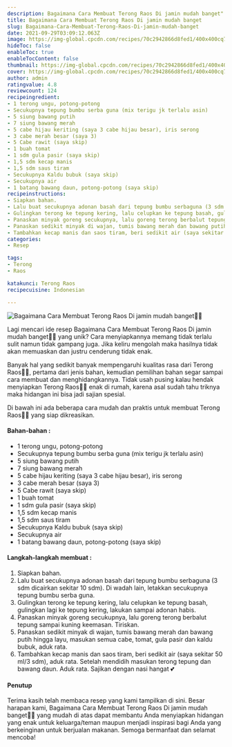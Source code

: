 ```yaml
---
description: Bagaimana Cara Membuat Terong Raos Di jamin mudah banget"
title: Bagaimana Cara Membuat Terong Raos Di jamin mudah banget
slug: Bagaimana-Cara-Membuat-Terong-Raos-Di-jamin-mudah-banget
date: 2021-09-29T03:09:12.063Z
image: https://img-global.cpcdn.com/recipes/70c2942866d8fed1/400x400cq70/photo.jpg
hideToc: false
enableToc: true
enableTocContent: false
thumbnail: https://img-global.cpcdn.com/recipes/70c2942866d8fed1/400x400cq70/photo.jpg
cover: https://img-global.cpcdn.com/recipes/70c2942866d8fed1/400x400cq70/photo.jpg
author: admin
ratingvalue: 4.8
reviewcount: 124
recipeingredient:
- 1 terong ungu, potong-potong
- Secukupnya tepung bumbu serba guna (mix terigu jk terlalu asin)
- 5 siung bawang putih
- 7 siung bawang merah
- 5 cabe hijau keriting (saya 3 cabe hijau besar), iris serong
- 3 cabe merah besar (saya 3)
- 5 Cabe rawit (saya skip)
- 1 buah tomat
- 1 sdm gula pasir (saya skip)
- 1,5 sdm kecap manis
- 1,5 sdm saus tiram
- Secukupnya Kaldu bubuk (saya skip)
- Secukupnya air
- 1 batang bawang daun, potong-potong (saya skip)
recipeinstructions:
- Siapkan bahan.
- Lalu buat secukupnya adonan basah dari tepung bumbu serbaguna (3 sdm dicairkan sekitar 10 sdm). Di wadah lain, letakkan secukupnya tepung bumbu serba guna.
- Gulingkan terong ke tepung kering, lalu celupkan ke tepung basah, gulingkan lagi ke tepung kering, lakukan sampai adonan habis.
- Panaskan minyak goreng secukupnya, lalu goreng terong berbalut tepung sampai kuning keemasan. Tiriskan.
- Panaskan sedikit minyak di wajan, tumis bawang merah dan bawang putih hingga layu, masukan semua cabe, tomat, gula pasir dan kaldu bubuk, aduk rata.
- Tambahkan kecap manis dan saos tiram, beri sedikit air (saya sekitar 50 ml/3 sdm), aduk rata. Setelah mendidih masukan terong tepung dan bawang daun. Aduk rata. Sajikan dengan nasi hangat 💕
categories:
- Resep

tags:
- Terong
- Raos

katakunci: Terong Raos
recipecuisine: Indonesian

---
```


![Bagaimana Cara Membuat Terong Raos Di jamin mudah banget👩‍🍳](https://img-global.cpcdn.com/recipes/70c2942866d8fed1/400x400cq70/photo.jpg)

Lagi mencari ide resep Bagaimana Cara Membuat Terong Raos Di jamin mudah banget👩‍🍳 yang unik? Cara menyiapkannya memang tidak terlalu sulit namun tidak gampang juga. Jika keliru mengolah maka hasilnya tidak akan memuaskan dan justru cenderung tidak enak.

Banyak hal yang sedikit banyak mempengaruhi kualitas rasa dari Terong Raos👩‍🍳, pertama dari jenis bahan, kemudian pemilihan bahan segar sampai cara membuat dan menghidangkannya. Tidak usah pusing kalau hendak menyiapkan Terong Raos👩‍🍳 enak di rumah, karena asal sudah tahu triknya maka hidangan ini bisa jadi sajian spesial.

Di bawah ini ada beberapa cara mudah dan praktis untuk membuat Terong Raos👩‍🍳 yang siap dikreasikan.

<!--inarticleads1-->

#### Bahan-bahan :

- 1 terong ungu, potong-potong
- Secukupnya tepung bumbu serba guna (mix terigu jk terlalu asin)
- 5 siung bawang putih
- 7 siung bawang merah
- 5 cabe hijau keriting (saya 3 cabe hijau besar), iris serong
- 3 cabe merah besar (saya 3)
- 5 Cabe rawit (saya skip)
- 1 buah tomat
- 1 sdm gula pasir (saya skip)
- 1,5 sdm kecap manis
- 1,5 sdm saus tiram
- Secukupnya Kaldu bubuk (saya skip)
- Secukupnya air
- 1 batang bawang daun, potong-potong (saya skip)

<!--inarticleads2-->

#### Langkah-langkah membuat :

1. Siapkan bahan.
1. Lalu buat secukupnya adonan basah dari tepung bumbu serbaguna (3 sdm dicairkan sekitar 10 sdm). Di wadah lain, letakkan secukupnya tepung bumbu serba guna.
1. Gulingkan terong ke tepung kering, lalu celupkan ke tepung basah, gulingkan lagi ke tepung kering, lakukan sampai adonan habis.
1. Panaskan minyak goreng secukupnya, lalu goreng terong berbalut tepung sampai kuning keemasan. Tiriskan.
1. Panaskan sedikit minyak di wajan, tumis bawang merah dan bawang putih hingga layu, masukan semua cabe, tomat, gula pasir dan kaldu bubuk, aduk rata.
1. Tambahkan kecap manis dan saos tiram, beri sedikit air (saya sekitar 50 ml/3 sdm), aduk rata. Setelah mendidih masukan terong tepung dan bawang daun. Aduk rata. Sajikan dengan nasi hangat 💕

#### Penutup

Terima kasih telah membaca resep yang kami tampilkan di sini. Besar harapan kami, Bagaimana Cara Membuat Terong Raos Di jamin mudah banget👩‍🍳 yang mudah di atas dapat membantu Anda menyiapkan hidangan yang enak untuk keluarga/teman maupun menjadi inspirasi bagi Anda yang berkeinginan untuk berjualan makanan. Semoga bermanfaat dan selamat mencoba!
